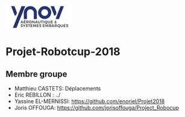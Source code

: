 ![Alt text](https://github.com/enoriel/Projet2018/blob/master/aero.png "Ynov Estei")

# Projet-Robotcup-2018

## Membre groupe

- Matthieu CASTETS: Déplacements 
- Eric REBILLON : ../
- Yassine EL-MERNISSI: https://github.com/enoriel/Projet2018
- Joris OFFOUGA: https://github.com/jorisoffouga/Project_Robocup
